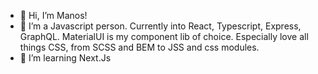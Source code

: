 - 👋 Hi, I’m Manos!
- 👀 I’m a Javascript person. Currently into React, Typescript, Express, GraphQL. MaterialUI is my component lib of choice. Especially love all things CSS, from SCSS and BEM to JSS and css modules. 
- 🌱 I’m learning Next.Js 
